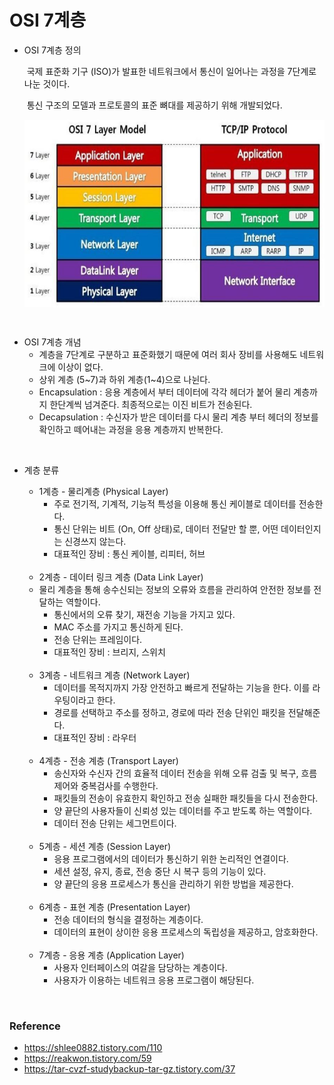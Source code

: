# OSI 7계층

- OSI 7계층 정의

  ​	국제 표준화 기구 (ISO)가 발표한 네트워크에서 통신이 일어나는 과정을 7단계로 나눈 것이다.

  ​	통신 구조의 모델과 프로토콜의 표준 뼈대를 제공하기 위해 개발되었다.
  
  <img src="resources/osi.jpg" height="300px" align="center">

<br/>

- OSI 7계층 개념
  - 계층을 7단계로 구분하고 표준화했기 때문에 여러 회사 장비를 사용해도 네트워크에 이상이 없다.
  - 상위 계층 (5~7)과 하위 계층(1~4)으로 나뉜다.
  - Encapsulation : 응용 계층에서 부터 데이터에 각각 헤더가 붙어 물리 계층까지 한단계씩 넘겨준다. 최종적으로는 이진 비트가 전송된다.
  - Decapsulation : 수신자가 받은 데이터를 다시 물리 계층 부터 헤더의 정보를 확인하고 떼어내는 과정을 응용 계층까지 반복한다.

<br/>

- 계층 분류

  - 1계층 - 물리계층 (Physical Layer)
    - 주로 전기적, 기계적, 기능적 특성을 이용해 통신 케이블로 데이터를 전송한다.
    - 통신 단위는 비트 (On, Off 상태)로, 데이터 전달만 할 뿐, 어떤 데이터인지는 신경쓰지 않는다.
    - 대표적인 장비 : 통신 케이블, 리피터, 허브
  
  <br/>
  
  - 2계층 - 데이터 링크 계층 (Data Link Layer)
  - 물리 계층을 통해 송수신되는 정보의 오류와 흐름을 관리하여 안전한 정보를 전달하는 역할이다.
    - 통신에서의 오류 찾기, 재전송 기능을 가지고 있다.
    - MAC 주소를 가지고 통신하게 된다.
    - 전송 단위는 프레임이다.
    - 대표적인 장비 : 브리지, 스위치
  
  <br/>
  
  - 3계층 - 네트워크 계층 (Network Layer)
    - 데이터를 목적지까지 가장 안전하고 빠르게 전달하는 기능을 한다. 이를 라우팅이라고 한다.
    - 경로를 선택하고 주소를 정하고, 경로에 따라 전송 단위인 패킷을 전달해준다.
    - 대표적인 장비 : 라우터
  
  <br/>
  
  - 4계층 - 전송 계층 (Transport Layer)
    - 송신자와 수신자 간의 효율적 데이터 전송을 위해 오류 검출 및 복구, 흐름제어와 중복검사를 수행한다.
    - 패킷들의 전송이 유효한지 확인하고 전송 실패한 패킷들을 다시 전송한다.
    - 양 끝단의 사용자들이 신뢰성 있는 데이터를 주고 받도록 하는 역할이다.
    - 데이터 전송 단위는 세그먼트이다.
  
  <br/>
  
  - 5계층 - 세션 계층 (Session Layer)
    - 응용 프로그램에서의 데이터가 통신하기 위한 논리적인 연결이다.
    - 세션 설정, 유지, 종료, 전송 중단 시 복구 등의 기능이 있다.
    - 양 끝단의 응용 프로세스가 통신을 관리하기 위한 방법을 제공한다.
  
  <br/>
  
  - 6계층 - 표현 계층 (Presentation Layer)
    - 전송 데이터의 형식을 결정하는 계층이다.
    - 데이터의 표현이 상이한 응용 프로세스의 독립성을 제공하고, 암호화한다.
  
  <br/>
  
  - 7계층 - 응용 계층 (Application Layer)
    - 사용자 인터페이스의 여갈을 담당하는 계층이다.
    - 사용자가 이용하는 네트워크 응용 프로그램이 해당된다.

<br/>

### Reference

- https://shlee0882.tistory.com/110
- https://reakwon.tistory.com/59
- https://tar-cvzf-studybackup-tar-gz.tistory.com/37
